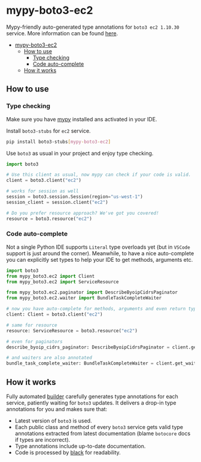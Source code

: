 # mypy-boto3-ec2

Mypy-friendly auto-generated type annotations for `boto3 ec2 1.10.30` service.
More information can be found [here](https://github.com/vemel/mypy_boto3).

- [mypy-boto3-ec2](#mypy-boto3-ec2)
  - [How to use](#how-to-use)
    - [Type checking](#type-checking)
    - [Code auto-complete](#code-auto-complete)
  - [How it works](#how-it-works)

## How to use

### Type checking

Make sure you have [mypy](https://github.com/python/mypy) installed ans activated in your IDE.

Install `boto3-stubs` for `ec2` service.

```bash
pip install boto3-stubs[mypy-boto3-ec2]
```

Use `boto3` as usual in your project and enjoy type checking.

```python
import boto3

# Use this client as usual, now mypy can check if your code is valid.
client = boto3.client("ec2")

# works for session as well
session = boto3.session.Session(region="us-west-1")
session_client = session.client("ec2")

# Do you prefer resource approach? We've got you covered!
resource = boto3.resource("ec2")
```

### Code auto-complete

Not a single Python IDE supports `Literal` type overloads yet (but in `VSCode` support is just around the corner).
Meanwhile, to have a nice auto-complete you can explicitly set types to help your IDE to get methods, arguments etc.

```python
import boto3
from mypy_boto3.ec2 import Client
from mypy_boto3.ec2 import ServiceResource

from mypy_boto3.ec2.paginator import DescribeByoipCidrsPaginator
from mypy_boto3.ec2.waiter import BundleTaskCompleteWaiter

# now you have auto-complete for methods, arguments and even return types
client: Client = boto3.client("ec2")

# same for resource
resource: ServiceResource = boto3.resource("ec2")

# even for paginators
describe_byoip_cidrs_paginator: DescribeByoipCidrsPaginator = client.get_paginator("describe_byoip_cidrs")

# and waiters are also annotated
bundle_task_complete_waiter: BundleTaskCompleteWaiter = client.get_waiter("bundle_task_complete")
```

## How it works

Fully automated [builder](https://github.com/vemel/mypy_boto3) carefully generates
type annotations for each service, patiently waiting for `boto3` updates. It delivers
a drop-in type annotations for you and makes sure that:

- Latest version of `boto3` is used.
- Each public class and method of every `boto3` service gets valid type annotations
  extracted from latest documentation (blame `botocore` docs if types are incorrect).
- Type annotations include up-to-date documentation.
- Code is processed by [black](https://github.com/psf/black) for readability.
